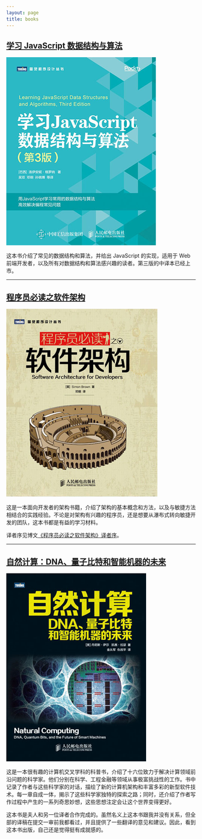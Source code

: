 ```yaml
---
layout: page
title: books
---
```


## [学习 JavaScript 数据结构与算法](http://www.ituring.com.cn/book/2653)

![学习 JavaScript 数据结构与算法（第 3 版）](images/learning-javascript-data-structures-and-algorithms-3rd-edition.jpg)

这本书介绍了常见的数据结构和算法，并给出 JavaScript 的实现，适用于 Web 前端开发者，以及所有对数据结构和算法感兴趣的读者。第三版的中译本已经上市。

---

## [程序员必读之软件架构](http://www.ituring.com.cn/book/1444)

![程序员必读之软件架构](images/software-architecture-for-developers.jpg)

这是一本面向开发者的架构书籍，介绍了架构的基本概念和方法，以及与敏捷方法相结合的实践经验。不论是对架构有兴趣的程序员，还是想要从瀑布式转向敏捷开发的团队，这本书都是有益的学习材料。

译者序见博文[《程序员必读之软件架构》译者序](/posts/2014/software-architecture-for-developers-translators-preface/)。

---

## [自然计算：DNA、量子比特和智能机器的未来](http://www.ituring.com.cn/book/1103)

![自然计算：DNA、量子比特和智能机器的未来](images/natural-computing.jpg)

这是一本很有趣的计算机交叉学科的科普书，介绍了十六位致力于解决计算领域前沿问题的科学家。他们分别在科学、工程金融等领域从事极富挑战性的工作。书中记录了作者与这些科学家的对话，描绘了新的计算机架构和丰富多彩的新型软件技术。每一章自成一体，揭示了这些科学家独特的探索之路；同时，还介绍了作者写作过程中产生的一系列奇思妙想，这些思想注定会让这个世界变得更好。

这本书是夫人和另一位译者合作完成的。虽然名义上这本书跟我并没有关系，但全部的译稿在提交一审前我都看过，并且提供了一些翻译的意见和建议。因此，看到这本书出版，自己还是觉得挺有成就感的。
